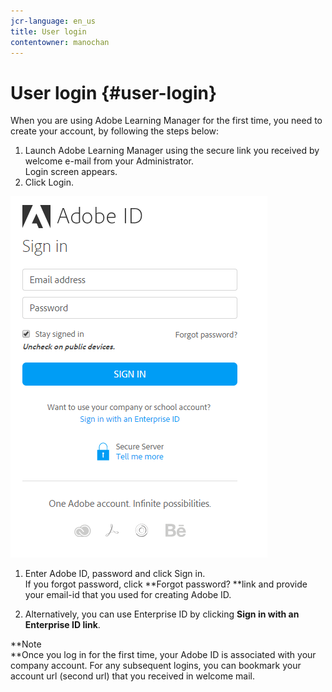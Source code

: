 ```yaml
---
jcr-language: en_us
title: User login
contentowner: manochan
---
```



# User login {#user-login}

When you are using Adobe Learning Manager for the first time, you need to create your account, by following the steps below:

1. Launch Adobe Learning Manager using the secure link you received by welcome e-mail from your Administrator.  
   Login screen appears.
1. Click Login.

![](assets/adobeid-signin.png)

1. Enter Adobe ID, password and click Sign in.  
   If you forgot password, click&nbsp;**Forgot password?&nbsp;**link and provide your email-id that you used for creating Adobe ID.

1. Alternatively, you can use Enterprise ID by clicking&nbsp;**Sign in with an Enterprise ID link**.

**Note  
**Once you log in for the first time, your Adobe ID is associated with your company account. For any subsequent logins, you can bookmark your account url (second url) that you received in welcome mail.
